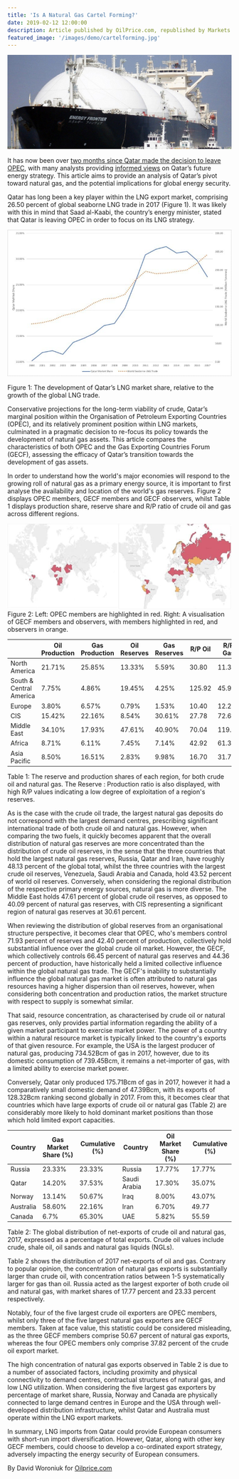 ```yaml
---
title: 'Is A Natural Gas Cartel Forming?'
date: 2019-02-12 12:00:00
description: Article published by OilPrice.com, republished by Markets Insider and Yahoo Finance.
featured_image: '/images/demo/cartelforming.jpg'
---
```


![](/images/demo/cartelforming.jpg)

It has now been over [two months since Qatar made the decision to leave OPEC][link1], with many analysts providing [informed views][link2] on Qatar’s future energy strategy. This article aims to provide an analysis of Qatar’s pivot toward natural gas, and the potential implications for global energy security.

Qatar has long been a key player within the LNG export market, comprising 26.50 percent of global seaborne LNG trade in 2017 (Figure 1). It was likely with this in mind that Saad al-Kaabi, the country’s energy minister, stated that Qatar is leaving OPEC in order to focus on its LNG strategy.

![](/images/demo/cartelforming2.jpg)

Figure 1: The development of Qatar’s LNG market share, relative to the growth of the global LNG trade.

Conservative projections for the long-term viability of crude, Qatar’s marginal position within the Organisation of Petroleum Exporting Countries (OPEC), and its relatively prominent position within LNG markets, culminated in a pragmatic decision to re-focus its policy towards the development of natural gas assets. This article compares the characteristics of both OPEC and the Gas Exporting Countries Forum (GECF), assessing the efficacy of Qatar’s transition towards the development of gas assets.


In order to understand how the world's major economies will respond to the growing roll of natural gas as a primary energy source, it is important to first analyse the availability and location of the world's gas reserves. Figure 2 displays OPEC members, GECF members and GECF observers, whilst Table 1 displays production share, reserve share and R/P ratio of crude oil and gas across different regions.

![](/images/demo/cartelforming3.jpg)
Figure 2:  Left: OPEC members are highlighted in red. Right: A visualisation of GECF members and observers, with members highlighted in red, and observers in orange.


|                | Oil Production | Gas Production | Oil Reserves | Gas Reserves | R/P Oil | R/P Gas |
|-----------------|---------------|------------------|-----------------|---------------|------------------|------------------|
| North America    | 21.71% | 25.85%  | 13.33% | 5.59%  | 30.80 | 11.37  | 
| South & Central America   | 7.75% | 4.86%  | 19.45% | 4.25%  | 125.92 | 45.92  |  
| Europe | 3.80% | 6.57%  | 0.79% | 1.53%  | 10.40 | 12.23  |
| CIS    | 15.42% | 22.16%  | 8.54% | 30.61%  | 27.78 | 72.61  |
| Middle East   | 34.10% | 17.93%  | 47.61% | 40.90%  | 70.04 | 119.91  |
| Africa | 8.71%  | 6.11% | 7.45%  | 7.14% | 42.92  |   61.38  |
| Asia Pacific    | 8.50% | 16.51%  | 2.83% | 9.98%  | 16.70 | 31.78  |

Table 1: The reserve and production shares of each region, for both crude oil and natural gas. The Reserve : Production ratio is also displayed, with high R/P values indicating a low degree of exploitation of a region's reserves.


As is the case with the crude oil trade, the largest natural gas deposits do not correspond with the largest demand centres, prescribing significant international trade of both crude oil and natural gas. However, when comparing the two fuels, it quickly becomes apparent that the overall distribution of natural gas reserves are more concentrated than the distribution of crude oil reserves, in the sense that the three countries that hold the largest natural gas reserves, Russia, Qatar and Iran, have roughly 48.13 percent of the global total, whilst the three countries with the largest crude oil reserves, Venezuela, Saudi Arabia and Canada, hold 43.52 percent of world oil reserves. Conversely, when considering the regional distribution of the respective primary energy sources, natural gas is more diverse. The Middle East holds 47.61 percent of global crude oil reserves, as opposed to 40.09 percent of natural gas reserves, with CIS representing a significant region of natural gas reserves at 30.61 percent.

When reviewing the distribution of global reserves from an organisational structure perspective, it becomes clear that OPEC, who's members control 71.93 percent of reserves and 42.40 percent of production, collectively hold substantial influence over the global crude oil market. However, the GECF, which collectively controls 66.45 percent of natural gas reserves and 44.36 percent of production, have historically held a limited collective influence within the global natural gas trade. The GECF's inability to substantially influence the global natural gas market is often attributed to natural gas resources having a higher dispersion than oil reserves, however, when considering both concentration and production ratios, the market structure with respect to supply is somewhat similar.

That said, resource concentration, as characterised by crude oil or natural gas reserves, only provides partial information regarding the ability of a given market participant to exercise market power. The power of a country within a natural resource market is typically linked to the country's exports of that given resource. For example, the USA is the largest producer of natural gas, producing 734.52Bcm of gas in 2017, however, due to its domestic consumption of 739.45Bcm, it remains a net-importer of gas, with a limited ability to exercise market power.

Conversely, Qatar only produced 175.71Bcm of gas in 2017, however it had a comparatively small domestic demand of 47.39Bcm, with its exports of 128.32Bcm ranking second globally in 2017. From this, it becomes clear that countries which have large exports of crude oil or natural gas (Table 2) are considerably more likely to hold dominant market positions than those which hold limited export capacities.

|      Country          | Gas Market Share (%) | Cumulative (%) | Country   | Oil Market Share (%) | Cumulative (%) |
|-----------------|---------------|------------------|-----------------|---------------|---------------|
| Russia    | 23.33% | 23.33%  | Russia | 17.77%  | 17.77% |
| Qatar   | 14.20% | 37.53%  | Saudi Arabia | 17.30%  | 35.07% | 
| Norway | 13.14% | 50.67%  | Iraq |8.00%  | 43.07% |
| Australia    | 58.60% | 22.16%  | Iran | 6.70%  | 49.77 |
| Canada   | 6.7% | 65.30%  | UAE | 5.82%  | 55.59 |

Table 2: The global distribution of net-exports of crude oil and natural gas, 2017, expressed as a percentage of total exports. Crude oil values include crude, shale oil, oil sands and natural gas liquids (NGLs).

Table 2 shows the distribution of 2017 net-exports of oil and gas. Contrary to popular opinion, the concentration of natural gas exports is substantially larger than crude oil, with concentration ratios between 1-5 systematically larger for gas than oil. Russia acted as the largest exporter of both crude oil and natural gas, with market shares of 17.77 percent and 23.33 percent respectively.

Notably, four of the five largest crude oil exporters are OPEC members, whilst only three of the five largest natural gas exporters are GECF members. Taken at face value, this statistic could be considered misleading, as the three GECF members comprise 50.67 percent of natural gas exports, whereas the four OPEC members only comprise 37.82 percent of the crude oil export market.

The high concentration of natural gas exports observed in Table 2 is due to a number of associated factors, including proximity and physical connectivity to demand centres, contractual structures of natural gas, and low LNG utilization. When considering the five largest gas exporters by percentage of market share, Russia, Norway and Canada are physically connected to large demand centres in Europe and the USA through well-developed distribution infrastructure, whilst Qatar and Australia must operate within the LNG export markets.

In summary, LNG imports from Qatar could provide European consumers with short-run import diversification. However, Qatar, along with other key GECF members, could choose to develop a co-ordinated export strategy, adversely impacting the energy security of European consumers.

By David Woroniuk for [Oilprice.com][link3]

[link1]: <https://www.cnbc.com/2018/12/05/qatari-energy-minister-says-leaving-opec-not-political--our-voice-didnt-count.html>
[link2]: <https://oilprice.com/Energy/Energy-General/Qatars-OPEC-Exit-May-Just-Be-The-Beginning.html>
[link3]: <https://oilprice.com>

